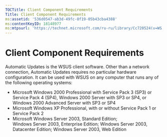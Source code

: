 ```yaml
---
TOCTitle: Client Component Requirements
Title: Client Component Requirements
ms:assetid: '536d0547-ab3d-49fc-8f19-05b43cba4388'
ms:contentKeyID: 18148977
ms:mtpsurl: 'https://technet.microsoft.com/ru-ru/library/Cc720524(v=WS.10)'
---
```


Client Component Requirements
=============================

Automatic Updates is the WSUS client software. Other than a network connection, Automatic Updates requires no particular hardware configuration. It can be used with WSUS on any computer that runs any of the following operating systems:

-   Microsoft Windows 2000 Professional with Service Pack 3 (SP3) or Service Pack 4 (SP4), Windows 2000 Server with SP3 or SP4, or Windows 2000 Advanced Server with SP3 or SP4
-   Microsoft Windows XP Professional, with or without Service Pack 1 or Service Pack 2
-   Microsoft Windows Server 2003, Standard Edition; Windows Server 2003, Enterprise Edition; Windows Server 2003, Datacenter Edition; Windows Server 2003, Web Edition
